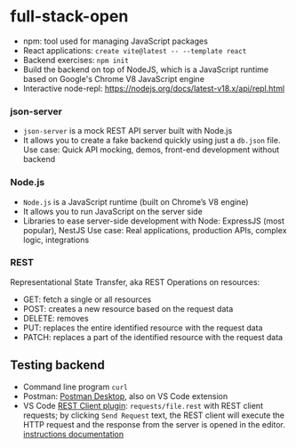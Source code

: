 # full-stack-open

- npm: tool used for managing JavaScript packages
- React applications: `create vite@latest -- --template react`
- Backend exercises: `npm init`
- Build the backend on top of NodeJS, which is a JavaScript runtime based on Google's Chrome V8 JavaScript engine
- Interactive node-repl: https://nodejs.org/docs/latest-v18.x/api/repl.html

### json-server
- `json-server` is a mock REST API server built with Node.js
- It allows you to create a fake backend quickly using just a `db.json` file.
Use case: Quick API mocking, demos, front-end development without backend

### Node.js
- `Node.js` is a JavaScript runtime (built on Chrome’s V8 engine)
- It allows you to run JavaScript on the server side
- Libraries to ease server-side development with Node: ExpressJS (most popular), NestJS
Use case: Real applications, production APIs, complex logic, integrations


### REST
Representational State Transfer, aka REST
Operations on resources: 
- GET: fetch a single or all resources
- POST: creates a new resource based on the request data
- DELETE: removes
- PUT: replaces the entire identified resource with the request data
- PATCH: replaces a part of the identified resource with the request data

## Testing backend
- Command line program `curl`
- Postman: [Postman Desktop](https://www.postman.com/), also on VS Code extension
- VS Code [REST Client plugin](https://marketplace.visualstudio.com/items?itemName=humao.rest-client): `requests/file.rest` with REST client requests; by clicking `Send Request` text, the REST client will execute the HTTP request and the response from the server is opened in the editor. [instructions documentation](https://github.com/Huachao/vscode-restclient/blob/master/README.md#usage)
